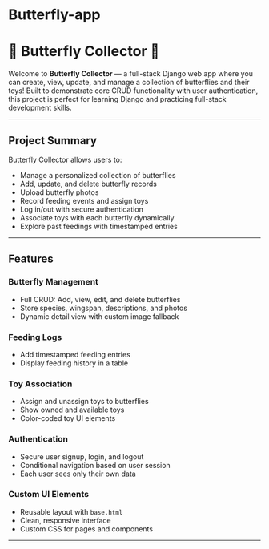 # Butterfly-app
# 🦋 Butterfly Collector 🦋

Welcome to **Butterfly Collector** — a full-stack Django web app where you can create, view, update, and manage a collection of butterflies and their toys! Built to demonstrate core CRUD functionality with user authentication, this project is perfect for learning Django and practicing full-stack development skills.

---

## Project Summary

Butterfly Collector allows users to:

- Manage a personalized collection of butterflies  
- Add, update, and delete butterfly records  
- Upload butterfly photos  
- Record feeding events and assign toys  
- Log in/out with secure authentication  
- Associate toys with each butterfly dynamically  
- Explore past feedings with timestamped entries  

---

## Features

### Butterfly Management
- Full CRUD: Add, view, edit, and delete butterflies  
- Store species, wingspan, descriptions, and photos  
- Dynamic detail view with custom image fallback  

### Feeding Logs
- Add timestamped feeding entries  
- Display feeding history in a table  

### Toy Association
- Assign and unassign toys to butterflies  
- Show owned and available toys  
- Color-coded toy UI elements  

### Authentication
- Secure user signup, login, and logout  
- Conditional navigation based on user session  
- Each user sees only their own data  

### Custom UI Elements
- Reusable layout with `base.html`  
- Clean, responsive interface  
- Custom CSS for pages and components  

---

